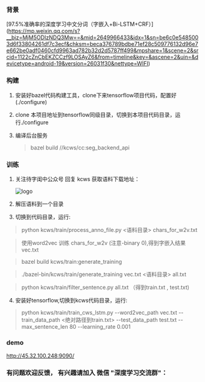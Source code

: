 
### 背景


[97.5%准确率的深度学习中文分词（字嵌入+Bi-LSTM+CRF）] (https://mp.weixin.qq.com/s?__biz=MjM5ODIzNDQ3Mw==&mid=2649966433&idx=1&sn=be6c0e5485003d6f33804261df7c3ecf&chksm=beca376789bdbe71ef28c509776132d96e7e662be0adf0460cfd9963ad782b32d2d5787ff499&mpshare=1&scene=2&srcid=1122cZnCbEKZCCzf9LOSAyZ6&from=timeline&key=&ascene=2&uin=&devicetype=android-19&version=26031f30&nettype=WIFI)


### 构建

1. 安装好bazel代码构建工具，clone下来tensorflow项目代码，配置好(./configure)
2. clone 本项目地址到tensorflow同级目录，切换到本项目代码目录，运行./configure
3. 编译后台服务 

   > bazel build //kcws/cc:seg_backend_api


### 训练

1. 关注待字闺中公众号 回复 kcws 获取语料下载地址：
   
   ![logo](https://github.com/koth/kcws/blob/master/docs/qrcode_dzgz.jpg?raw=true "待字闺中")
   
   
2. 解压语料到一个目录

3. 切换到代码目录，运行:
  > python kcws/train/process_anno_file.py <语料目录> chars_for_w2v.txt
  
  > 使用word2vec 训练 chars_for_w2v (注意-binary 0),得到字嵌入结果vec.txt
  
  > bazel build kcws/train:generate_training 
  
  > ./bazel-bin/kcws/train/generate_training vec.txt <语料目录> all.txt
  
  > python kcws/train/filter_sentence.py all.txt  （得到train.txt , test.txt)

4. 安装好tensorflow,切换到kcws代码目录，运行:
  > python kcws/train/train_cws_lstm.py --word2vec_path vec.txt --train_data_path <绝对路径到train.txt> --test_data_path test.txt --max_sentence_len 80 --learning_rate 0.001
  
 
### demo
http://45.32.100.248:9090/

### 有问题欢迎反馈， 有兴趣请加入 微信 "深度学习交流群"：

